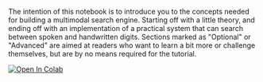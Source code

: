 The intention of this notebook is to introduce you to the concepts needed for building a multimodal search engine. Starting off with a little theory, and ending off with an implementation of a practical system that can search between spoken and handwritten digits. Sections marked as "Optional" or "Advanced" are aimed at readers who want to learn a bit more or challenge themselves, but are by no means required for the tutorial.

[![Open In Colab](https://colab.research.google.com/assets/colab-badge.svg)](https://colab.research.google.com/drive/19t5GFJa2W5cpU2iMnhsoKX51yuWrps2V)
